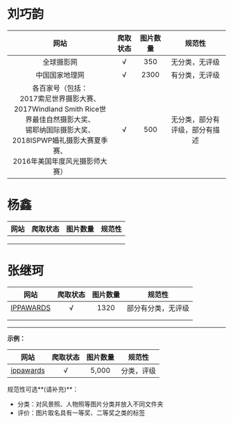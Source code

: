 # 刘巧韵

| 网站 | 爬取状态 | 图片数量 | 规范性 |
| :------------: | :------: | :------: | :----: |
| 全球摄影网     | √         | 350         | 无分类，无评级       |
| 中国国家地理网     | √         | 2300         | 有分类，无评级       |
| 各百家号（包括：<br>2017索尼世界摄影大赛、<br>2017Windland Smith Rice世界最佳自然摄影大奖、<br>锡耶纳国际摄影大奖、<br>2018ISPWP婚礼摄影大赛夏季赛、<br>2016年美国年度风光摄影师大赛） | √         | 500         | 无分类，部分有评级，部分有描述       |



# 杨鑫

| 网站 | 爬取状态 | 图片数量 | 规范性 |
| :--: | :------: | :------: | :----: |
|      |          |          |        |
|      |          |          |        |
|      |          |          |        |



# 张继珂

|                  网站                  | 爬取状态 | 图片数量 |       规范性       |
| :------------------------------------: | :------: | :------: | :----------------: |
| [IPPAWARDS](https://www.ippawards.com) |    √     |   1320   | 部分有分类，无评级 |
|                                        |          |          |                    |
|                                        |          |          |                    |





***

**示例：**

|                   网站                    | 爬取状态 | 图片数量 |   规范性   |
| :---------------------------------------: | :------: | :------: | :--------: |
| [ippawards]("https://www.ippawards.com/") |    √     |  5,000   | 分类，评级 |

规范性可选**(请补充)**：

* 分类：对风景照、人物照等图片分类并放入不同文件夹
* 评价：图片取名具有一等奖、二等奖之类的标签

